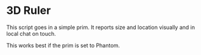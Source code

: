 # 3D Ruler

This script goes in a simple prim. It reports size and location visually and in local chat on touch.

This works best if the prim is set to Phantom. 

